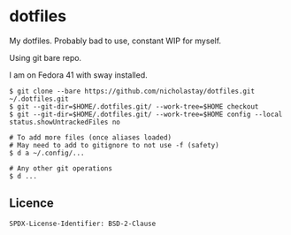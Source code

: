 # dotfiles

My dotfiles. Probably bad to use, constant WIP for myself.

Using git bare repo.

I am on Fedora 41 with sway installed.

```
$ git clone --bare https://github.com/nicholastay/dotfiles.git ~/.dotfiles.git
$ git --git-dir=$HOME/.dotfiles.git/ --work-tree=$HOME checkout
$ git --git-dir=$HOME/.dotfiles.git/ --work-tree=$HOME config --local status.showUntrackedFiles no

# To add more files (once aliases loaded)
# May need to add to gitignore to not use -f (safety)
$ d a ~/.config/...

# Any other git operations
$ d ...
```

## Licence

`SPDX-License-Identifier: BSD-2-Clause`
